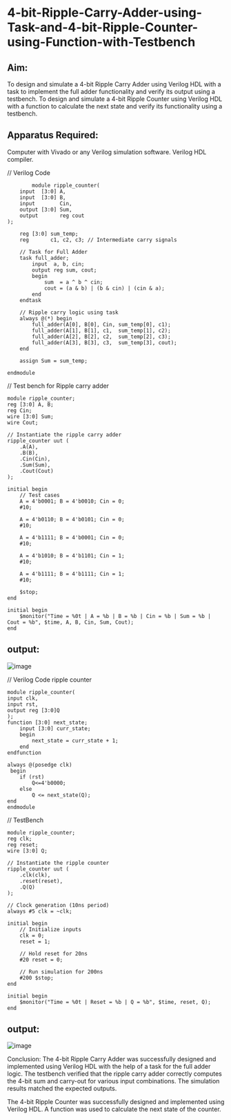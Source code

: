 # 4-bit-Ripple-Carry-Adder-using-Task-and-4-bit-Ripple-Counter-using-Function-with-Testbench
## Aim:
To design and simulate a 4-bit Ripple Carry Adder using Verilog HDL with a task to implement the full adder functionality and verify its output using a testbench.
To design and simulate a 4-bit Ripple Counter using Verilog HDL with a function to calculate the next state and verify its functionality using a testbench.

## Apparatus Required:
Computer with Vivado or any Verilog simulation software.
Verilog HDL compiler.

// Verilog Code
```
        module ripple_counter(
    input  [3:0] A,     
    input  [3:0] B,      
    input        Cin,    
    output [3:0] Sum,    
    output       reg cout    
);

    reg [3:0] sum_temp;
    reg       c1, c2, c3; // Intermediate carry signals

    // Task for Full Adder
    task full_adder;
        input  a, b, cin;
        output reg sum, cout;
        begin
            sum  = a ^ b ^ cin;
            cout = (a & b) | (b & cin) | (cin & a);
        end
    endtask

    // Ripple carry logic using task
    always @(*) begin
        full_adder(A[0], B[0], Cin, sum_temp[0], c1);
        full_adder(A[1], B[1], c1,  sum_temp[1], c2);
        full_adder(A[2], B[2], c2,  sum_temp[2], c3);
        full_adder(A[3], B[3], c3,  sum_temp[3], cout);
    end

    assign Sum = sum_temp;

endmodule
```
// Test bench for Ripple carry adder
```
module ripple_counter;
reg [3:0] A, B;
reg Cin;
wire [3:0] Sum;
wire Cout;

// Instantiate the ripple carry adder
ripple_counter uut (
    .A(A),
    .B(B),
    .Cin(Cin),
    .Sum(Sum),
    .Cout(Cout)
);

initial begin
    // Test cases
    A = 4'b0001; B = 4'b0010; Cin = 0;
    #10;
    
    A = 4'b0110; B = 4'b0101; Cin = 0;
    #10;
    
    A = 4'b1111; B = 4'b0001; Cin = 0;
    #10;
    
    A = 4'b1010; B = 4'b1101; Cin = 1;
    #10;
    
    A = 4'b1111; B = 4'b1111; Cin = 1;
    #10;

    $stop;
end

initial begin
    $monitor("Time = %0t | A = %b | B = %b | Cin = %b | Sum = %b | Cout = %b", $time, A, B, Cin, Sum, Cout);
end
```
## output:
![image](https://github.com/user-attachments/assets/c2d79a5d-014b-4aa2-bcee-4ad72552e6cf)

// Verilog Code ripple counter

```
module ripple_counter(
input clk,
input rst,
output reg [3:0]Q
);
function [3:0] next_state;
    input [3:0] curr_state;
    begin
        next_state = curr_state + 1;
    end
endfunction
    
always @(posedge clk)
 begin
    if (rst)
        Q<=4'b0000;       
    else
        Q <= next_state(Q);
end
endmodule
```

// TestBench
```
module ripple_counter;
reg clk;
reg reset;
wire [3:0] Q;

// Instantiate the ripple counter
ripple_counter uut (
    .clk(clk),
    .reset(reset),
    .Q(Q)
);

// Clock generation (10ns period)
always #5 clk = ~clk;

initial begin
    // Initialize inputs
    clk = 0;
    reset = 1;

    // Hold reset for 20ns
    #20 reset = 0;

    // Run simulation for 200ns
    #200 $stop;
end

initial begin
    $monitor("Time = %0t | Reset = %b | Q = %b", $time, reset, Q);
end
```
## output:
![image](https://github.com/user-attachments/assets/512e369f-6d43-4c14-8205-991c547b0d29)


Conclusion:
The 4-bit Ripple Carry Adder was successfully designed and implemented using Verilog HDL with the help of a task for the full adder logic. The testbench verified that the ripple carry adder correctly computes the 4-bit sum and carry-out for various input combinations. The simulation results matched the expected outputs.

The 4-bit Ripple Counter was successfully designed and implemented using Verilog HDL. A function was used to calculate the next state of the counter.

